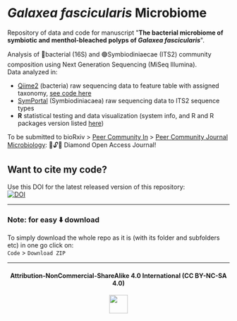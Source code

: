 # *Galaxea fascicularis* Microbiome
Repository of data and code for manuscript "<b>The bacterial microbiome of symbiotic and menthol-bleached polyps of *Galaxea fascicularis*</b>".

Analysis of 🦠bacterial (16S) and 🟢Symbiodiniaecae (ITS2) community composition using Next Generation Sequencing (MiSeq Illumina).     
Data analyzed in:
- [Qiime2](https://docs.qiime2.org/2023.2/about/) (bacteria) raw sequencing data to feature table with assigned taxonomy, [see code here](https://github.com/sPuntinG/Galaxea_Microbiome_PCI/blob/main/in/qiime2_analysis_code)
- [SymPortal](https://symportal.org/) (Symbiodiniacaea) raw sequencing data to ITS2 sequence types
- **R** statistical testing and data visualization (system info, and R and R packages version listed [here](https://github.com/sPuntinG/Galaxea_Microbiome_PCI/blob/main/R_reproducibility.txt))


To be submitted to bioRxiv > [Peer Community In](https://peercommunityin.org/) > [Peer Community Journal Microbiology](https://microbiol.peercommunityin.org/): 
💎🔓📖 Diamond Open Access Journal!

## Want to cite my code?
Use this DOI for the latest released version of this repository:    
[![DOI](https://zenodo.org/badge/616299870.svg)](https://zenodo.org/badge/latestdoi/616299870)


----------------------------------------------
### Note: for easy ⬇️ download
To simply download the whole repo as it is (with its folder and subfolders etc) in one go click on:      
`Code` > `Download ZIP`   

-------------------------------------
<div align="center">
  <h4>Attribution-NonCommercial-ShareAlike 4.0 International (CC BY-NC-SA 4.0)</h4>
<div style="width:300px; height:200px">
<img src=https://camo.githubusercontent.com/00f7814990f36f84c5ea74cba887385d8a2f36be/68747470733a2f2f646f63732e636c6f7564706f7373652e636f6d2f696d616765732f63632d62792d6e632d73612e706e67 alt="" height="42">
</div>
